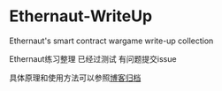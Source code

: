 # Ethernaut-WriteUp
Ethernaut's smart contract wargame write-up collection

Ethernaut练习整理 
已经过测试 有问题提交issue

具体原理和使用方法可以参照[博客归档](https://endcat.cn/kanna/index.php/category/computer-science/blockchain/)
